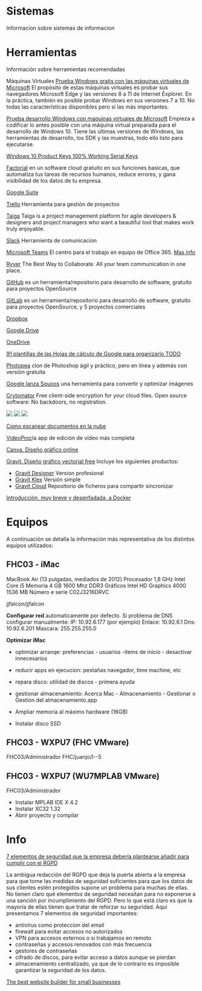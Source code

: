 # Sistemas
Informacion sobre sistemas de informacion

# Herramientas
Información sobre herramientas recomendadas

Máquinas Virtuales
[Prueba Windows gratis con las máquinas virtuales de Microsoft](https://developer.microsoft.com/en-us/microsoft-edge/tools/vms/) El propósito de estas máquinas virtuales es probar sus navegadores Microsoft Edge y las versiones 8 a 11 de Internet Explorer. En la práctica, también es posible probar Windows en sus versiones 7 a 10. No todas las características disponibles pero sí las más importantes.

[Prueba desarrollo Windows con maquinas virtuales de Microsoft](https://developer.microsoft.com/es-es/windows/downloads/virtual-machines)
Empieza a codificar lo antes posible con una máquina virtual preparada para el desarrollo de Windows 10. Tiene las últimas versiones de Windows, las herramientas de desarrollo, los SDK y las muestras, todo ello listo para ejecutarse.

[Windows 10 Product Keys 100% Working Serial Keys](https://www.softwarebeam.com/2016/08/windows-10-product-keys-serial-keys.html)

[Factorial](https://factorialhr.es/) en un software cloud gratuito en sus funciones basicas, que automatiza tus tareas de recursos humanos, reduce errores, y gana visibilidad de los datos de tu empresa.

[Google Suite]()

[Trello](https://trello.com/) Herramienta para gestión de proyectos

[Taiga](https://taiga.io/) Taiga is a project management platform for agile developers & designers and project managers who want a beautiful tool that makes work truly enjoyable.

[Slack](https://slack.com) Herramienta de comunicacion

[Microsoft Teams](https://products.office.com/es-es/microsoft-teams/group-chat-software) El centro para el trabajo en equipo de Office 365. [Mas info](https://www.genbeta.com/actualidad/microsoft-teams-supera-uso-a-slack-demuestra-que-se-puede-llegar-tarde-sabes-como)

[Ryver](https://ryver.com) The Best Way to Collaborate. All your team communication in one place.

[GitHub](https://github.com) es un herramienta/repositorio para desarrollo de software, gratuito para proyectos OpenSource

[GitLab](https://about.gitlab.com/) es un herramienta/repositorio para desarrollo de software, gratuito para proyectos OpenSource, y 5 proyectos comerciales

[Dropbox]()

[Google Drive]()

[OneDrive]()

[91 plantillas de las Hojas de cálculo de Google para organizarlo TODO](https://www.xataka.com/basics/plantillas-hojas-calculos-google-para-organizarlo-todo)

[Photopea](https://www.microsiervos.com/archivo/arte-y-diseno/photopea-photoshop-en-linea-gratis.html) clon de Photoshop ágil y práctico, pero en línea y además con versión gratuita

[Google lanza Squoos](https://m.genbeta.com/multimedia/google-lanza-squoosh-herramienta-para-convertir-optimizar-imagenes/amp) una herramienta para convertir y optimizar imágenes

[Crytomator](https://cryptomator.org) Free client-side encryption for your cloud files.
Open source software: No backdoors, no registration.

![](https://cryptomator.org/img/stage/smartphone.png)
![](https://cryptomator.org/img/stage/logo.png)
![](https://cryptomator.org/img/stage/cloud.png)

[Como escanear documentos en la nube](https://elandroidelibre.elespanol.com/2018/10/como-escanear-documentos-con-el-movil.html)

[VideoProc](https://www.actualidadiphone.com/consigue-gratis-videoproc-la-app-de-edicion-de-video-mas-completa/)la app de edición de vídeo más completa

[Canva. Diseño gráfico online](https://www.canva.com/)

[Gravit. Diseño gráfico vectorial free](https://webdesignledger.com/46016-2/) Incluye los siguientes productos:
* [Gravit Designer](https://designer.io/?_ga=2.89018463.53520051.1543333657-1034869283.1543333657) Version profesional
* [Gravit Klex](https://klex.io/?_ga=2.63380459.53520051.1543333657-1034869283.1543333657) Versión simple
* [Gravit Cloud](https://gravit.io/cloud/) Repositorio de ficheros para compartir sincronizar

[Introducción, muy breve y desenfadada, a Docker](https://blog.irontec.com/introduccion-muy-breve-y-desenfadada-a-docker/)

# Equipos
A continuación se detalla la información más representativa de los distintos equipos utilizados:

## FHC03 - iMac
MacBook Air (13 pulgadas, mediados de 2012)
Procesador 1,8 GHz Intel Core i5
Memoria 4 GB 1600 Mhz DDR3
Gráficos Intel HD Graphics 4000 1536 MB
Número e serie C02J3216DRVC

jjfalcon/jjfalcon

**Configurar red** automaticamente por defecto. Si problema de DNS configurar manualmente:
IP: 10.92.6.177 (por ejemplo)
Enlace: 10.92.6.1
Dns: 10.92.6.201
Mascara: 255.255.255.0

**Optimizar iMac**
- optimizar arranqe: preferencias - usuarios -items de inicio - desactivar innecesarios
- reducir apps en ejecucion: pestañas navegador, time machine, etc
- repara disco: utilidad de discos - primera ayuda
- gestionar almacenamiento: Acerca Mac - Almacenamiento - Gestionar o Gestion del almacenamiento.app 

- Ampliar memoria al máximo hardware (16GB)
- Instalar disco SSD

## FHC03 - WXPU7 (FHC VMware)
FHC03/Administrador
FHC/juanjo/I--5

## FHC03 - WXPU7 (WU7MPLAB VMware)
FHC03/Administrador
- Instalar MPLAB IDE X 4.2
- Instalar XC32 1.32
- Abrir proyecto y compilar

# Info

[7 elementos de seguridad que la empresa debería plantearse añadir para cumplir con el RGPD](https://www.pymesyautonomos.com/legalidad/7-elementos-seguridad-que-empresa-deberia-plantearse-anadir-para-cumplir-rgpd)

La ambigua redacción del RGPD que deja la puerta abierta a la empresa para que tome las medidas de seguridad suficientes para que los datos de sus clientes estén protegidos supone un problema para muchas de ellas. No tienen claro qué elementos de seguridad necesitan para no exponerse a una sanción por incumplimiento del RGPD. Pero lo que está claro es que la mayoría de ellas tienen que tratar de reforzar su seguridad. Aquí presentamos 7 elementos de seguridad importantes:
* antivirus como proteccion del email
* firewall para evitar accesos no autorizados
* VPN para accesos externos o si trabajamos en remoto
* contraseñas y accesos renovados con más frecuencia
* gestores de contraseñas
* cifrado de discos, para evitar acceso a datos aunque se pierdan
* almacenamiento centralizado, ya que de lo contrario es imposible garantizar la seguridad de los datos.

[The best website builder for small businesses ](https://www.engadget.com/2018/07/22/the-best-website-builder-for-small-businesses/)
